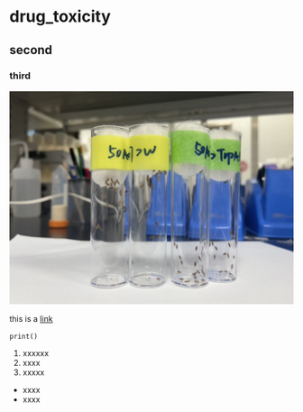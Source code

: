 # drug_toxicity
## second
### third
![hhhh](https://github.com/anxuanhan/drug_toxicity/blob/main/hax.jpg)

this is a [link](https://zhuanlan.zhihu.com/p/432503792)


```
print()
```

1. xxxxxx
2. xxxx
3. xxxxx



* xxxx
* xxxx
